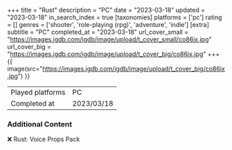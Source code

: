 +++
title = "Rust"
description = "PC"
date = "2023-03-18"
updated = "2023-03-18"
in_search_index = true
[taxonomies]
platforms = ['pc']
rating = []
genres = ['shooter', 'role-playing (rpg)', 'adventure', 'indie']
[extra]
subtitle = "PC"
completed_at = "2023-03-18"
url_cover_small = "https://images.igdb.com/igdb/image/upload/t_cover_small/co86ix.jpg"
url_cover_big = "https://images.igdb.com/igdb/image/upload/t_cover_big/co86ix.jpg"
+++
{{ image(src="https://images.igdb.com/igdb/image/upload/t_cover_big/co86ix.jpg") }}

|              |            |
| ------------ | ---------- |
| Played platforms    | PC |
| Completed at | 2023/03/18 |



### Additional Content


❌ Rust: Voice Props Pack

